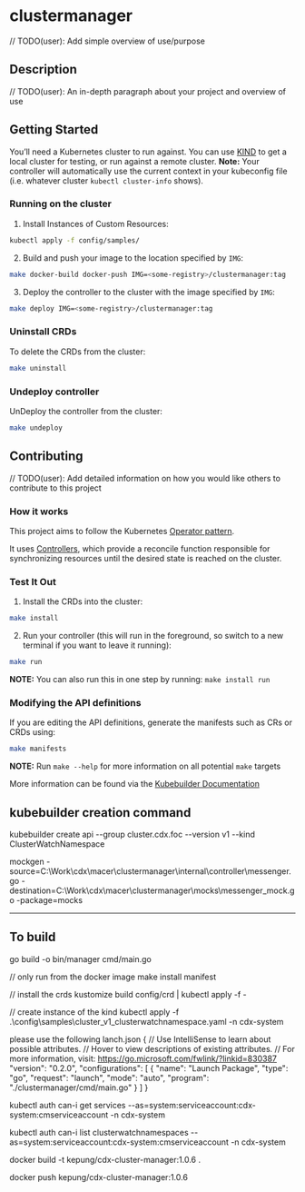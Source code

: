 # clustermanager
// TODO(user): Add simple overview of use/purpose

## Description
// TODO(user): An in-depth paragraph about your project and overview of use

## Getting Started
You’ll need a Kubernetes cluster to run against. You can use [KIND](https://sigs.k8s.io/kind) to get a local cluster for testing, or run against a remote cluster.
**Note:** Your controller will automatically use the current context in your kubeconfig file (i.e. whatever cluster `kubectl cluster-info` shows).

### Running on the cluster
1. Install Instances of Custom Resources:

```sh
kubectl apply -f config/samples/
```

2. Build and push your image to the location specified by `IMG`:

```sh
make docker-build docker-push IMG=<some-registry>/clustermanager:tag
```

3. Deploy the controller to the cluster with the image specified by `IMG`:

```sh
make deploy IMG=<some-registry>/clustermanager:tag
```

### Uninstall CRDs
To delete the CRDs from the cluster:

```sh
make uninstall
```

### Undeploy controller
UnDeploy the controller from the cluster:

```sh
make undeploy
```

## Contributing
// TODO(user): Add detailed information on how you would like others to contribute to this project

### How it works
This project aims to follow the Kubernetes [Operator pattern](https://kubernetes.io/docs/concepts/extend-kubernetes/operator/).

It uses [Controllers](https://kubernetes.io/docs/concepts/architecture/controller/),
which provide a reconcile function responsible for synchronizing resources until the desired state is reached on the cluster.

### Test It Out
1. Install the CRDs into the cluster:

```sh
make install
```

2. Run your controller (this will run in the foreground, so switch to a new terminal if you want to leave it running):

```sh
make run
```

**NOTE:** You can also run this in one step by running: `make install run`

### Modifying the API definitions
If you are editing the API definitions, generate the manifests such as CRs or CRDs using:

```sh
make manifests
```

**NOTE:** Run `make --help` for more information on all potential `make` targets

More information can be found via the [Kubebuilder Documentation](https://book.kubebuilder.io/introduction.html)


kubebuilder creation command
--------------------------------------------------------
kubebuilder create api --group cluster.cdx.foc --version v1 --kind ClusterWatchNamespace


mockgen -source=C:\Work\cdx\macer\clustermanager\internal\controller\messenger.go -destination=C:\Work\cdx\macer\clustermanager\mocks\messenger_mock.go -package=mocks

--------------------------------------------------------

 To build 
 -------------------------------------------------------------

 go build -o bin/manager cmd/main.go

 // only run from the docker image
 make install manifest

 // install the crds 
 kustomize build config/crd | kubectl apply -f -

 // create instance of the kind
 kubectl apply -f .\config\samples\cluster_v1_clusterwatchnamespace.yaml  -n cdx-system

please use the following lanch.json 
{
    // Use IntelliSense to learn about possible attributes.
    // Hover to view descriptions of existing attributes.
    // For more information, visit: https://go.microsoft.com/fwlink/?linkid=830387
    "version": "0.2.0",
    "configurations": [
        {
            "name": "Launch Package",
            "type": "go",
            "request": "launch",
            "mode": "auto",
            "program": "./clustermanager/cmd/main.go"
        }
    ]
}

kubectl auth can-i get services --as=system:serviceaccount:cdx-system:cmserviceaccount -n cdx-system

kubectl auth can-i list clusterwatchnamespaces --as=system:serviceaccount:cdx-system:cmserviceaccount -n cdx-system

docker build -t kepung/cdx-cluster-manager:1.0.6 .

docker push kepung/cdx-cluster-manager:1.0.6

